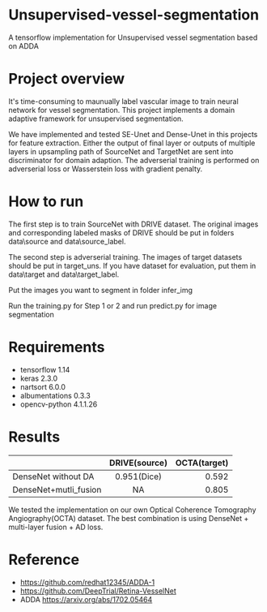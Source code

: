 # Unsupervised-vessel-segmentation
A tensorflow implementation for Unsupervised vessel segmentation based on ADDA

# Project overview
It's time-consuming to maunually label vascular image to train neural network for vessel segmentation. This project implements a domain adaptive framework for unsupervised segmentation. 

We have implemented and tested SE-Unet and Dense-Unet in this projects for feature extraction. Either the output of final layer or outputs of multiple layers in upsampling path of SourceNet and TargetNet are sent into discriminator for domain adaption. The adverserial training is performed on adverserial loss or Wasserstein loss with gradient penalty.

# How to run 
The first step is to train SourceNet with DRIVE dataset. The original images and corresponding labeled masks of DRIVE should be put in folders data\source and data\source_label.

The second step is adverserial training. The images of target datasets should be put in target_uns. If you have dataset for evaluation, put them in data\target and data\target_label.

Put the images you want to segment in folder infer_img

Run the training.py for Step 1 or 2 and run predict.py for image segmentation

# Requirements
- tensorflow 1.14
- keras 2.3.0
- nartsort 6.0.0
- albumentations 0.3.3
- opencv-python 4.1.1.26

# Results
|                       | DRIVE(source) | OCTA(target)|
| --------------------- |:-------------:| -----------:|
| DenseNet without DA   | 0.951(Dice)   | 0.592       |
| DenseNet+mutli_fusion | NA            | 0.805       |

We tested the implementation on our own Optical Coherence Tomography Angiography(OCTA) dataset. The best combination is using DenseNet + multi-layer fusion + AD loss.

# Reference 
- https://github.com/redhat12345/ADDA-1
- https://github.com/DeepTrial/Retina-VesselNet
- ADDA https://arxiv.org/abs/1702.05464
